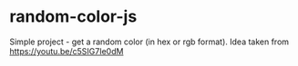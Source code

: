 # random-color-js
Simple project - get a random color (in hex or rgb format).
Idea taken from https://youtu.be/c5SIG7Ie0dM

